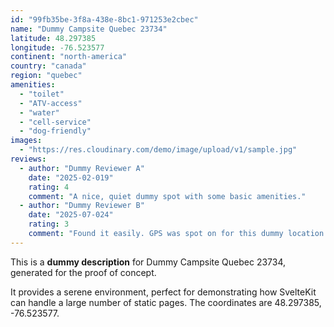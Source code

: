 ```yaml
---
id: "99fb35be-3f8a-438e-8bc1-971253e2cbec"
name: "Dummy Campsite Quebec 23734"
latitude: 48.297385
longitude: -76.523577
continent: "north-america"
country: "canada"
region: "quebec"
amenities:
  - "toilet"
  - "ATV-access"
  - "water"
  - "cell-service"
  - "dog-friendly"
images:
  - "https://res.cloudinary.com/demo/image/upload/v1/sample.jpg"
reviews:
  - author: "Dummy Reviewer A"
    date: "2025-02-019"
    rating: 4
    comment: "A nice, quiet dummy spot with some basic amenities."
  - author: "Dummy Reviewer B"
    date: "2025-07-024"
    rating: 3
    comment: "Found it easily. GPS was spot on for this dummy location."
---
```


This is a **dummy description** for Dummy Campsite Quebec 23734, generated for the proof of concept.

It provides a serene environment, perfect for demonstrating how SvelteKit can handle a large number of static pages. The coordinates are 48.297385, -76.523577.
